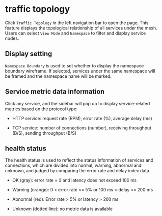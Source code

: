 # traffic topology

Click `Traffic Topology` in the left navigation bar to open the page. This feature displays the topological relationship of all services under the mesh. Users can select `View Mode` and `Namespace` to filter and display service nodes.



## Display setting

`Namespace Boundary` is used to set whether to display the namespace boundary wireframe. If selected, services under the same namespace will be framed and the namespace name will be marked.



## Service metric data information

Click any service, and the sidebar will pop up to display service-related metrics based on the protocol type:

- HTTP service: request rate (RPM), error rate (%), average delay (ms)

- TCP service: number of connections (number), receiving throughput (B/S), sending throughput (B/S)



## health status

The health status is used to reflect the status information of services and connections, which are divided into normal, warning, abnormal and unknown, and judged by comparing the error rate and delay index data.

- OK (gray): error rate = 0 and latency does not exceed 100 ms

- Warning (orange): 0 < error rate <= 5% or 100 ms < delay <= 200 ms

- Abnormal (red): Error rate > 5% or latency > 200 ms

- Unknown (dotted line): no metric data is available